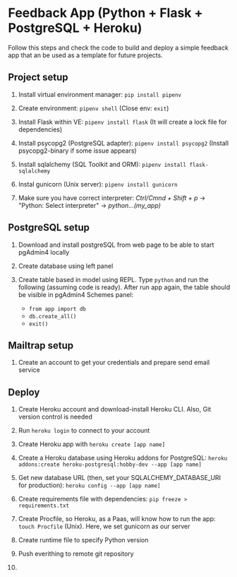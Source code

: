 # Feedback App (Python + Flask + PostgreSQL + Heroku)

Follow this steps and check the code to build and deploy a simple feedback app that an be used as a template for future projects.

## Project setup

1. Install virtual environment manager: `pip install pipenv`

2. Create environment: `pipenv shell` (Close env: `exit`)

3. Install Flask within VE: `pipenv install flask` (It will create a lock file for dependencies)

4. Install psycopg2 (PostgreSQL adapter): `pipenv install psycopg2` (Install psycopg2-binary if some issue appears)

5. Install sqlalchemy (SQL Toolkit and ORM): `pipenv install flask-sqlalchemy`

6. Instal gunicorn (Unix server): `pipenv install gunicorn`

7. Make sure you have correct interpreter: _Ctrl/Cmnd + Shift + p_ -> "Python: Select interpreter" -> _python...(my_app)_

## PostgreSQL setup

1. Download and install postgreSQL from web page to be able to start pgAdmin4 locally

2. Create database using left panel

3. Create table based in model using REPL. Type `python` and run the following (assuming code is ready). After run app again, the table should be visible in pgAdmin4 Schemes panel:
    - `from app import db`
    - `db.create_all()`
    - `exit()`

## Mailtrap setup

1. Create an account to get your credentials and prepare send email service

## Deploy

1. Create Heroku account and download-install Heroku CLI. Also, Git version control is needed

2. Run `heroku login` to connect to your account

3. Create Heroku app with `heroku create [app name]`

4. Create a Heroku database using Heroku addons for PostgreSQL: `heroku addons:create heroku-postgresql:hobby-dev --app [app name]`

5. Get new database URL (then, set your SQLALCHEMY_DATABASE_URI for production): `heroku config --app [app name]`

6. Create requirements file with dependencies: `pip freeze > requirements.txt`

7. Create Procfile, so Heroku, as a Paas, will know how to run the app: `touch Procfile` (Unix). Here, we set gunicorn as our server

8. Create runtime file to specify Python version

9. Push everithing to remote git repository

10. 

